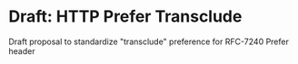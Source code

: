 # Draft: HTTP Prefer Transclude
Draft proposal to standardize "transclude" preference for RFC-7240 Prefer header
